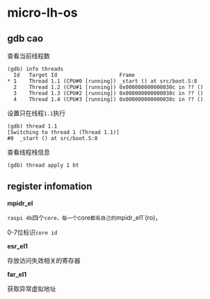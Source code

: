 # micro-lh-os

## gdb cao

查看当前线程数

```shell
(gdb) info threads
  Id   Target Id                    Frame
* 1    Thread 1.1 (CPU#0 [running]) _start () at src/boot.S:8
  2    Thread 1.2 (CPU#1 [running]) 0x000000000000030c in ?? ()
  3    Thread 1.3 (CPU#2 [running]) 0x000000000000030c in ?? ()
  4    Thread 1.4 (CPU#3 [running]) 0x000000000000030c in ?? ()
```

设置只在线程`1.1`执行

```shell
(gdb) thread 1.1
[Switching to thread 1 (Thread 1.1)]
#0  _start () at src/boot.S:8
```

查看线程栈信息

```shell
(gdb) thread apply 1 bt
```

## register infomation

**mpidr_el**

`raspi 4b`四个`core，每一个`core`都有自己的`mpidr_el1`(ro)，

0-7位标识`core id`

**esr_el1**

存放访问失效相关的寄存器

**far_el1**

获取异常虚拟地址